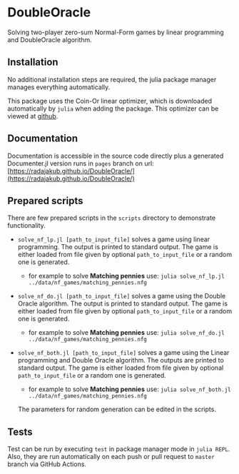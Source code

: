 # DoubleOracle

Solving two-player zero-sum Normal-Form games by linear programming and DoubleOracle algorithm.

## Installation

No additional installation steps are required, the julia package manager manages everything automatically.

This package uses the Coin-Or linear optimizer, which is downloaded automatically by `julia` when adding the package.
This optimizer can be viewed at [github](https://github.com/jump-dev/Clp.jl).

## Documentation

Documentation is accessible in the source code directly plus a generated Documenter.jl version runs in `pages` branch on url: [https://radajakub.github.io/DoubleOracle/](https://radajakub.github.io/DoubleOracle/)

## Prepared scripts

There are few prepared scripts in the `scripts` directory to demonstrate functionality.

- `solve_nf_lp.jl [path_to_input_file]` solves a game using linear programming. The output is printed to standard output. The game is either loaded from file given by optional `path_to_input_file` or a random one is generated.

    - for example to solve **Matching pennies** use: `julia solve_nf_lp.jl ../data/nf_games/matching_pennies.nfg`

- `solve_nf_do.jl [path_to_input_file]` solves a game using the Double Oracle algorithm. The output is printed to standard output. The game is either loaded from file given by optional `path_to_input_file` or a random one is generated.

    - for example to solve **Matching pennies** use: `julia solve_nf_do.jl ../data/nf_games/matching_pennies.nfg`

- `solve_nf_both.jl [path_to_input_file]` solves a game using the Linear programming and Double Oracle algorithm. The outputs are printed to standard output. The game is either loaded from file given by optional `path_to_input_file` or a random one is generated.

    - for example to solve **Matching pennies** use: `julia solve_nf_both.jl ../data/nf_games/matching_pennies.nfg`

    The parameters for random generation can be edited in the scripts.

## Tests

Test can be run by executing `test` in package manager mode in `julia REPL`.
Also, they are run automatically on each push or pull request to `master` branch via GitHub Actions.
